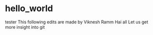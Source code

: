# hello_world
tester
This following edits are made by Viknesh Ramm
Hai all
Let us get more insight into git
